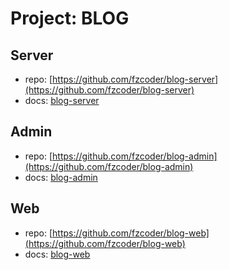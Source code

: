 # Project: BLOG

## Server

- repo: [https://github.com/fzcoder/blog-server](https://github.com/fzcoder/blog-server)
- docs: [blog-server](/blog-server/)

## Admin

- repo: [https://github.com/fzcoder/blog-admin](https://github.com/fzcoder/blog-admin)
- docs: [blog-admin](/blog-admin/)

## Web

- repo: [https://github.com/fzcoder/blog-web](https://github.com/fzcoder/blog-web)
- docs: [blog-web](/blog-web/)